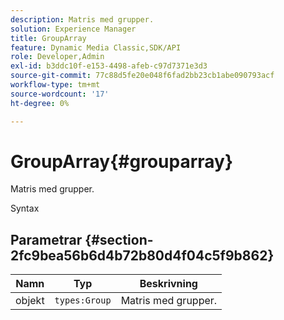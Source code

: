 ```yaml
---
description: Matris med grupper.
solution: Experience Manager
title: GroupArray
feature: Dynamic Media Classic,SDK/API
role: Developer,Admin
exl-id: b3ddc10f-e153-4498-afeb-c97d7371e3d3
source-git-commit: 77c88d5fe20e048f6fad2bb23cb1abe090793acf
workflow-type: tm+mt
source-wordcount: '17'
ht-degree: 0%

---
```


# GroupArray{#grouparray}

Matris med grupper.

Syntax

## Parametrar {#section-2fc9bea56b6d4b72b80d4f04c5f9b862}

| Namn | Typ | Beskrivning |
|---|---|---|
| objekt | `types:Group` | Matris med grupper. |
